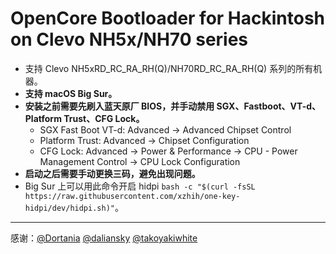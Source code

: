 # OpenCore Bootloader for Hackintosh on Clevo NH5x/NH70 series
+ 支持 Clevo NH5xRD_RC_RA_RH(Q)/NH70RD_RC_RA_RH(Q) 系列的所有机器。
+ **支持 macOS Big Sur。**
+ **安装之前需要先刷入蓝天原厂 BIOS，并手动禁用 SGX、Fastboot、VT-d、Platform Trust、CFG Lock。**
    - SGX Fast Boot VT-d: Advanced -> Advanced Chipset Control
    - Platform Trust: Advanced -> Chipset Configuration
    - CFG Lock: Advanced -> Power & Performance -> CPU - Power Management Control -> CPU Lock Configuration
+ **启动之后需要手动更换三码，避免出现问题。**
+ Big Sur 上可以用此命令开启 hidpi `bash -c "$(curl -fsSL https://raw.githubusercontent.com/xzhih/one-key-hidpi/dev/hidpi.sh)"`。
-----------------------------------------
感谢：[@Dortania](https://github.com/dortania) [@daliansky](https://github.com/daliansky) [@takoyakiwhite](https://github.com/takoyakiwhite)
